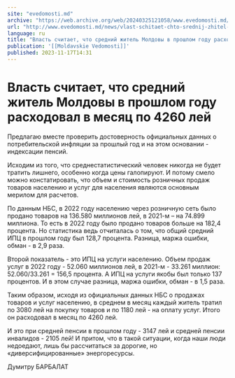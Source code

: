 ```yaml
---
site: "evedomosti.md"
archive: "https://web.archive.org/web/20240325121058/www.evedomosti.md/news/vlast-schitaet-chto-srednij-zhitel-moldovy-v-proshlom-godu-r"
url: "http://www.evedomosti.md/news/vlast-schitaet-chto-srednij-zhitel-moldovy-v-proshlom-godu-r"
language: ru
title: "Власть считает, что средний житель Молдовы в прошлом году расходовал в месяц по 4260 лей"
publication: '[[Moldavskie Vedomosti]]'
published: 2023-11-17T14:31
---
```


# Власть считает, что средний житель Молдовы в прошлом году расходовал в месяц по 4260 лей

Предлагаю вместе проверить достоверность официальных данных о потребительской инфляции за прошлый год и на этом основании - индексации пенсий.

Исходим из того, что среднестатистический человек никогда не будет тратить лишнего, особенно когда цены галопируют. И потому смело можно констатировать, что объем и стоимость розничных продаж товаров населению и услуг для населения являются основным мерилом для расчетов.

По данным НБС, в 2022 году населению через розничную сеть было продано товаров на 136.580 миллионов лей, в 2021-м – на 74.899 миллиона. То есть в 2022 году было продано товаров больше на 182,4 процента. Но статистика ведь отчиталась о том, что общий средний ИПЦ в прошлом году был 128,7 процента. Разница, маржа ошибки, обман - в 2,9 раза.

Второй показатель - это ИПЦ на услуги населению. Объем продаж услуг в 2022 году - 52.060 миллионов лей, в 2021-м - 33.261 миллион: 52.060/33.261 = 156,5 процента. А ИПЦ на услуги якобы был только 137 процентов. И в этом случае разница, маржа ошибки, обман - в 1,5 раза.

Таким образом, исходя из официальных данных НБС о продажах товаров и услуг населению, в среднем в месяц каждый житель тратил по 3080 лей на покупку товаров и по 1180 лей - на оплату услуг. Итого он расходовал в месяц по 4260 лей.

И это при средней пенсии в прошлом году - 3147 лей и средней пенсии инвалидов - 2105 лей! И притом, что в такой ситуации, когда наши люди недоедают, лишь бы рассчитаться за дорогие, но «диверсифицированные» энергоресурсы.

Думитру БАРБАЛАТ